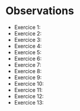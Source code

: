 # Observations

+ Exercice 1: 
+ Exercice 2: 
+ Exercice 3: 
+ Exercice 4: 
+ Exercice 5: 
+ Exercice 6: 
+ Exercice 7: 
+ Exercice 8: 
+ Exercice 9: 
+ Exercice 10: 
+ Exercice 11: 
+ Exercice 12: 
+ Exercice 13: 